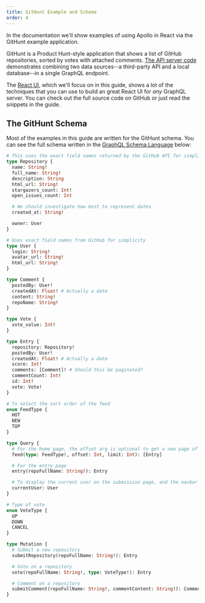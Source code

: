 ```yaml
---
title: GitHunt Example and Schema
order: 4
---
```


In the documentation we'll show examples of using Apollo in React via the GitHunt example application.

GitHunt is a Product Hunt-style application that shows a list of GitHub repositories, sorted by votes with attached comments. [The API server code](https://github.com/apollostack/GitHunt-API) demonstrates combining two data sources--a third-party API and a local database--in a single GraphQL endpoint.

The [React UI](https://github.com/apollostack/GitHunt-React), which we'll focus on in this guide, shows a lot of the techniques that you can use to build an great React UI for *any* GraphQL server. You can check out the full source code on GitHub or just read the snippets in the guide.

<h2 id="githunt-schema">The GitHunt Schema</h2>

Most of the examples in this guide are written for the GitHunt schema. You can see the full schema written in the [GraphQL Schema Language](https://wehavefaces.net/graphql-shorthand-notation-cheatsheet-17cd715861b6) below:

```graphql
# This uses the exact field names returned by the GitHub API for simplicity
type Repository {
  name: String!
  full_name: String!
  description: String
  html_url: String!
  stargazers_count: Int!
  open_issues_count: Int

  # We should investigate how best to represent dates
  created_at: String!

  owner: User
}

# Uses exact field names from GitHub for simplicity
type User {
  login: String!
  avatar_url: String!
  html_url: String!
}

type Comment {
  postedBy: User!
  createdAt: Float! # Actually a date
  content: String!
  repoName: String!
}

type Vote {
  vote_value: Int!
}

type Entry {
  repository: Repository!
  postedBy: User!
  createdAt: Float! # Actually a date
  score: Int!
  comments: [Comment]! # Should this be paginated?
  commentCount: Int!
  id: Int!
  vote: Vote!
}

# To select the sort order of the feed
enum FeedType {
  HOT
  NEW
  TOP
}

type Query {
  # For the home page, the offset arg is optional to get a new page of the feed
  feed(type: FeedType!, offset: Int, limit: Int): [Entry]

  # For the entry page
  entry(repoFullName: String!): Entry

  # To display the current user on the submission page, and the navbar
  currentUser: User
}

# Type of vote
enum VoteType {
  UP
  DOWN
  CANCEL
}

type Mutation {
  # Submit a new repository
  submitRepository(repoFullName: String!): Entry

  # Vote on a repository
  vote(repoFullName: String!, type: VoteType!): Entry

  # Comment on a repository
  submitComment(repoFullName: String!, commentContent: String!): Comment
}
```
